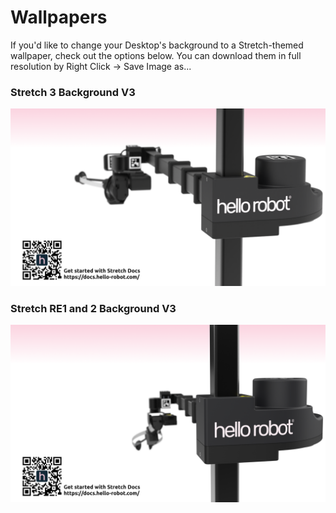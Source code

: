# Wallpapers

If you'd like to change your Desktop's background to a Stretch-themed wallpaper, check out the options below. You can download them in full resolution by Right Click -> Save Image as...

### Stretch 3 Background V3

![](./images/stretch3_background_v3.png)

### Stretch RE1 and 2 Background V3

![](./images/stretchRE1and2_background_v3.png)
